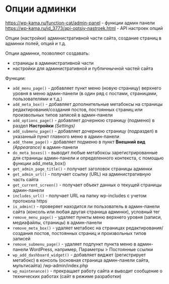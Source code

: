 # Опции админки
https://wp-kama.ru/function-cat/admin-panel - функции админ панели
https://wp-kama.ru/id_3773/api-optsiy-nastroek.html - API настроек опций

Опции (настройки) административной части сайта, создание страниц в админки полей, опций и т.д.

Опции админки, позволяют создавать:
- страницы в административной части
- настройки для административной и публичнычной частей сайта

Функции:
- `add_menu_page()` - добавляет пункт меню (новую страницу) верхнего уровня в меню админ-панели (в один ряд с постами, страницами, пользователями и т.д.)
- `add_meta_box()` - добавляет дополнительные метабоксы на страницы редактирования/создания постов, постоянных страниц или произвольных типов записей в админ-панели
- `add_options_page()` - добавляет дочернюю страницу (подменю) в раздел **Настройки** *(Settings)*
- `add_submenu_page()` - добавляет дочернюю страницу (подраздел) в указанный пункт главного меню в админ-панели
- `add_theme_page()` - добавляет подменю в пункт **Внешний вид** *(Appearance)* в админ-панели
- `do_meta_boxes()` - выводит любые метабоксы зарегистрированные для страницы админ-панели и определенного контекста, с помощью функции add_meta_box()
- `get_admin_page_title()` - получает заголовок страницы админки
- `get_admin_url()` - получает ссылку (URL) на административную часть сайта
- `get_current_screen()` - получает объект данных о текущей страницы админ-панели
- `includes_url()` - получает URL на папку wp-includes с учетом протокола https
- `is_admin()` - проверяет находится ли пользователь в админ-панели сайта (консоль или любая другая страница админки), условный тег
- `remove_menu_page()` - удаляет пункты меню верхнего уровня (записи, медиафайлы, страницы) в админ-панели
- `remove_meta_box()` - удаляет метабокс на страницах редактирования/создания постов, постоянных страниц и произвольных типов записей
- `remove_submenu_page()` - удаляет подпункт пункта меню в админ-панели WordPress, например, Параметры > Постоянные ссылки
- `wp_add_dashboard_widget()` - добавляет виджет (регистрирует метабокс) в консоль (основная страница админ-панели сайта, мультисайта) /wp-admin/index.php
- `wp_maintenance()` - прекращает работу сайта и выводит сообщение о технических работах (сайт в режиме разработки)

